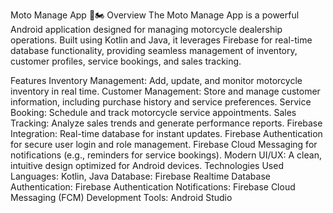 Moto Manage App 🚗🏍️
Overview
The Moto Manage App is a powerful Android application designed for managing motorcycle dealership operations. Built using Kotlin and Java, it leverages Firebase for real-time database functionality, providing seamless management of inventory, customer profiles, service bookings, and sales tracking.

Features
Inventory Management: Add, update, and monitor motorcycle inventory in real time.
Customer Management: Store and manage customer information, including purchase history and service preferences.
Service Booking: Schedule and track motorcycle service appointments.
Sales Tracking: Analyze sales trends and generate performance reports.
Firebase Integration:
Real-time database for instant updates.
Firebase Authentication for secure user login and role management.
Firebase Cloud Messaging for notifications (e.g., reminders for service bookings).
Modern UI/UX: A clean, intuitive design optimized for Android devices.
Technologies Used
Languages: Kotlin, Java
Database: Firebase Realtime Database
Authentication: Firebase Authentication
Notifications: Firebase Cloud Messaging (FCM)
Development Tools: Android Studio
